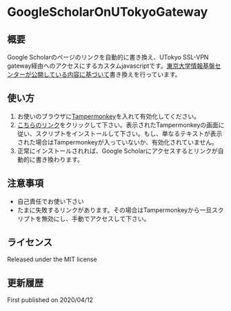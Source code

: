 # GoogleScholarOnUTokyoGateway

## 概要
Google Scholarのページのリンクを自動的に書き換え、UTokyo SSL-VPN gateway経由へのアクセスにするカスタムjavascriptです。[東京大学情報基盤センターが公開している内容に基づいて](https://www.sodan.ecc.u-tokyo.ac.jp/hack/search-engine-via-ssl-vpn/)書き換えを行っています。

## 使い方
1. お使いのブラウザに[Tampermonkey](https://www.tampermonkey.net/)を入れて有効化してください。
1. [こちらのリンク](https://raw.githubusercontent.com/Tagussan/GoogleScholarOnUTokyoGateway/master/auto_gateway.user.js)をクリックして下さい。表示されたTampermonkeyの画面に従い、スクリプトをインストールして下さい。もし、単なるテキストが表示された場合はTampermonkeyが入っていないか、有効化されていません。
1. 正常にインストールされれば、Google Scholarにアクセスするとリンクが自動的に書き換わります。

## 注意事項
- 自己責任でお使い下さい
- たまに失敗するリンクがあります。その場合はTampermonkeyから一旦スクリプトを無効にし、手動でアクセスして下さい。

## ライセンス
Released under the MIT license

## 更新履歴
First published on 2020/04/12
